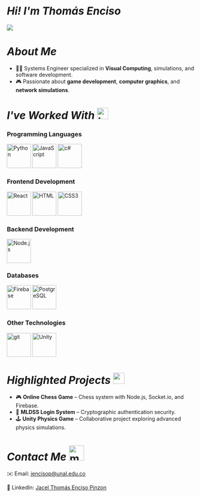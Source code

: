 <!-- Introduction -->
## <h1> ***Hi! I'm Thomás Enciso*** </h1>
<div align="left">

<img  src="https://images-wixmp-ed30a86b8c4ca887773594c2.wixmp.com/f/c83c004e-1370-4756-88e5-4071de797088/dfs8tna-ea57a2f3-583e-4059-8e8f-f0c50a46658b.jpg/v1/fit/w_750,h_536,q_70,strp/dream_desktop_by_pixeljeff_dfs8tna-375w-2x.jpg?token=eyJ0eXAiOiJKV1QiLCJhbGciOiJIUzI1NiJ9.eyJzdWIiOiJ1cm46YXBwOjdlMGQxODg5ODIyNjQzNzNhNWYwZDQxNWVhMGQyNmUwIiwiaXNzIjoidXJuOmFwcDo3ZTBkMTg4OTgyMjY0MzczYTVmMGQ0MTVlYTBkMjZlMCIsIm9iaiI6W1t7ImhlaWdodCI6Ijw9OTE1IiwicGF0aCI6IlwvZlwvYzgzYzAwNGUtMTM3MC00NzU2LTg4ZTUtNDA3MWRlNzk3MDg4XC9kZnM4dG5hLWVhNTdhMmYzLTU4M2UtNDA1OS04ZThmLWYwYzUwYTQ2NjU4Yi5qcGciLCJ3aWR0aCI6Ijw9MTI4MCJ9XV0sImF1ZCI6WyJ1cm46c2VydmljZTppbWFnZS5vcGVyYXRpb25zIl19.MccvVZutCx_Hi7W3f3qthth-xM0NF6WP9yaTF9D_ecg"/>

## <h1>***About Me***</h1>
<div align="left">
  
* 👨‍💻 Systems Engineer specialized in **Visual Computing**, simulations, and software development.
* 🎮 Passionate about **game development**, **computer graphics**, and **network simulations**.

## <h1>***I've Worked With*** <img src="https://img.icons8.com/?size=100&id=2sWu6PtiXHWx&format=png&color=000000" width="30" alt="toolbox"/></h1>
<div align="left">

### Programming Languages
<p align="left">
  <img src="https://cdn.jsdelivr.net/gh/devicons/devicon@latest/icons/python/python-original.svg" width="64" height="64" alt="Python"/>
  <img src="https://cdn.jsdelivr.net/gh/devicons/devicon@latest/icons/javascript/javascript-original.svg" width="64" height="64" alt="JavaScript"/>
  <img src="https://cdn.jsdelivr.net/gh/devicons/devicon@latest/icons/csharp/csharp-original.svg" width="64" height="64" alt="c#"/>
</p>

### Frontend Development
<p align="left">
  <img src="https://cdn.jsdelivr.net/gh/devicons/devicon@latest/icons/react/react-original.svg" width="64" height="64" alt="React"/>
  <img src="https://cdn.jsdelivr.net/gh/devicons/devicon@latest/icons/html5/html5-original.svg" width="64" height="64" alt="HTML"/>
  <img src="https://cdn.jsdelivr.net/gh/devicons/devicon@latest/icons/css3/css3-original.svg" width="64" height="64" alt="CSS3"/>
</p>

### Backend Development
<p align="left">
  <img src="https://img.icons8.com/?size=100&id=hsPbhkOH4FMe&format=png&color=000000" width="64" height="64" alt="Node.js"/>
</p>

### Databases
<p align="left">
  <img src="https://cdn.jsdelivr.net/gh/devicons/devicon@latest/icons/firebase/firebase-original.svg" width="64" height="64" alt="Firebase"/>
  <img src="https://cdn.jsdelivr.net/gh/devicons/devicon@latest/icons/postgresql/postgresql-original.svg" width="64" height="64" alt="PostgreSQL"/>
</p>

### Other Technologies
<p align="left">
  <img src="https://cdn.jsdelivr.net/gh/devicons/devicon@latest/icons/git/git-original.svg" width="64" height="64" alt="git"/>
  <img src="https://cdn.jsdelivr.net/gh/devicons/devicon@latest/icons/unity/unity-original.svg" width="64" height="64" alt="Unity"/>
</p>

## <h1>***Highlighted Projects*** <img src="https://img.icons8.com/?size=100&id=16369&format=png&color=000000" width="30" alt="projects"/></h1>
<div align="left">

- 🎮 **Online Chess Game** – Chess system with Node.js, Socket.io, and Firebase.
- 🔐 **MLDSS Login System** – Cryptographic authentication security.
- 🕹️ **Unity Physics Game** – Collaborative project exploring advanced physics simulations.

## <h1>***Contact Me*** <img src="https://img.icons8.com/?size=100&id=MFd4aKzItnZK&format=png&color=000000" width="40" alt="mail"/></h1>
<div align="left">

✉️ Email: [jencisop@unal.edu.co](mailto:jencisop@unal.edu.co)

💼 LinkedIn: [Jacel Thomás Enciso Pinzon](https://www.linkedin.com/in/jacel-thom%C3%A1s-enciso-pinz%C3%B3n-30b637297/)
